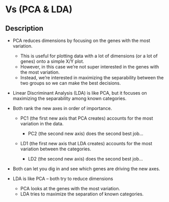 # Vs (PCA & LDA)

## Description

- PCA reduces dimensions by focusing on the genes with the most variation.

   - This is useful for plotting data with a lot of dimensions (or a lot of genes) onto a simple X/Y plot.
   - However, in this case we’re not super interested in the genes with the most variation.
   - Instead, we’re interested in maximizing the separability between the two groups so we can make the best decisions.

- Linear Discriminant Analysis (LDA) is like PCA, but it focuses on maximizing the separability among known categories.
- Both rank the new axes in order of importance.

   - PC1 (the first new axis that PCA creates) accounts for the most variation in the data.

      - PC2 (the second new axis) does the second best job...

   - LD1 (the first new axis that LDA creates) accounts for the most variation between the categories.

      - LD2 (the second new axis) does the second best job...

- Both can let you dig in and see which genes are driving the new axes.
- LDA is like PCA – both try to reduce dimensions

   - PCA looks at the genes with the most variation.
   - LDA tries to maximize the separation of known categories.
